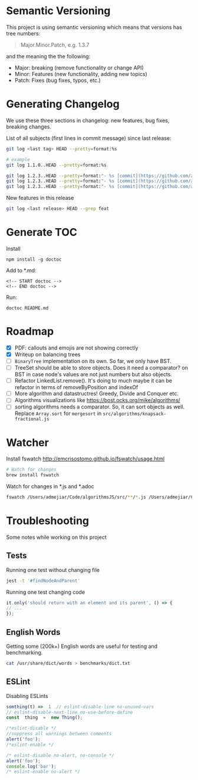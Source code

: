 # Semantic Versioning

This project is using semantic versioning which means that versions has tree numbers:

> Major.Minor.Patch, e.g. 1.3.7

and the meaning the the following:

- Major: breaking (remove functionality or change API)
- Minor: Features (new functionality, adding new topics)
- Patch: Fixes (bug fixes, typos, etc.)

# Generating Changelog

We use these three sections in changelog: new features, bug fixes, breaking changes.

List of all subjects (first lines in commit message) since last release:

```sh
git log <last tag> HEAD --pretty=format:%s

# example
git log 1.1.0..HEAD --pretty=format:%s

git log 1.2.3..HEAD --pretty=format:"- %s [commit](https://github.com/amejiarosario/dsa.js/commit/%H)" --grep "BREAKING CHANGE:"
git log 1.2.3..HEAD --pretty=format:"- %s [commit](https://github.com/amejiarosario/dsa.js/commit/%H)" --grep "^feat.*:"
git log 1.2.3..HEAD --pretty=format:"- %s [commit](https://github.com/amejiarosario/dsa.js/commit/%H)" --grep "^fix.*:"
```

New features in this release

```sh
git log <last release> HEAD --grep feat
```

# Generate TOC

Install
```
npm install -g doctoc
```

Add to *.md:
```
<!-- START doctoc -->
<!-- END doctoc -->
```

Run:
```
doctoc README.md
```


# Roadmap
- [x] PDF: callouts and emojis are not showing correctly
- [x] Writeup on balancing trees
- [ ] `BinaryTree` implementation on its own. So far, we only have BST.
- [ ] TreeSet should be able to store objects. Does it need a comparator? on BST in case node's values are not just numbers but also objects.
- [ ] Refactor LinkedList.remove(). It's doing to much maybe it can be refactor in terms of removeByPosition and indexOf
- [ ] More algorithm and datastructres! Greedy, Divide and Conquer etc.
- [ ] Algorithms visualizations like https://bost.ocks.org/mike/algorithms/
- [ ] sorting algorithms needs a comparator. So, it can sort objects as well. Replace `Array.sort` for `mergesort` in `src/algorithms/knapsack-fractional.js`

# Watcher

Install fswatch http://emcrisostomo.github.io/fswatch/usage.html
```sh
# Watch for changes
brew install fswatch
```

Watch for changes in *.js and *.adoc
```sh
fswatch /Users/admejiar/Code/algorithmsJS/src/**/*.js /Users/admejiar/Code/algorithmsJS/**/*.adoc | xargs -n1 -I{} make pdf
```

# Troubleshooting
Some notes while working on this project

## Tests
Running one test without changing file
```sh
jest -t '#findNodeAndParent'
```

Running one test changing code
```js
it.only('should return with an element and its parent', () => {
// ...
});
```

##  English Words

Getting some (200k+) English words are useful for testing and benchmarking.

```sh
cat /usr/share/dict/words > benchmarks/dict.txt
```

## ESLint

 Disabling ESLints
```js
somthing(t) =>  1  // eslint-disable-line no-unused-vars
// eslint-disable-next-line no-use-before-define
const  thing  =  new Thing();

/*eslint-disable */
//suppress all warnings between comments
alert('foo');
/*eslint-enable */

/* eslint-disable no-alert, no-console */
alert('foo');
console.log('bar');
/* eslint-enable no-alert */
```

